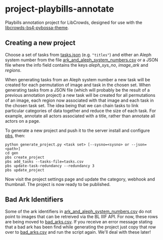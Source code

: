 # project-playbills-annotate

Playbills annotation project for LibCrowds, designed for use with the 
[libcrowds-bs4-pybossa-theme](https://github.com/LibCrowds/libcrowds-bs4-pybossa-theme).


## Creating a new project

Choose a set of tasks from [tasks.json](tasks/tasks.json) (e.g. `"titles"`) 
and either an Aleph system number from the file 
[ark_and_aleph_system_numbers.csv](tasks/ark_and_aleph_system_numbers.csv) or a 
JSON file where the info field contains the keys *aleph_sys_no*, *image_ark* 
and *regions*.

When generating tasks from an Aleph system number a new task will be created
for each permutation of image and task in the chosen set. When generating
tasks from a JSON file (which will probably be the result of a previous annotation
project) a new task will be created for all permutations of an image, each region 
now associated with that image and each task in the chosen task set. The idea 
being that we can chain tasks to link particular categories of data together and
reduce the size of each task. For example, annotate all actors associated with a
title, rather than annotate all actors on a page.

To generate a new project and push it to the server 
install and configure [pbs](https://github.com/Scifabric/pbs), then:

```
python generate_project.py <task set> [--sysno=<sysno> or --json=<path>]
cd gen
pbs create_project
pbs add_tasks --tasks-file=tasks.csv
pbs update-task-redundancy --redundancy 3
pbs update_project
```

Now visit the project settings page and update the category, webhook and 
thumbnail. The project is now ready to be published.


## Bad Ark Identifiers

Some of the ark identifiers in 
[ark_and_aleph_system_numbers.csv](tasks/ark_and_aleph_system_numbers.csv) do 
not point to images that can be retreived via the BL IIIF API. For now, these
rows are being moved to [bad_arks.csv](tasks/bad_arks.csv). If you receive an 
error message stating that a bad ark has been find while generating the project
just copy that row over to [bad_arks.csv](tasks/bad_arks.csv) and run the script
again. We'll deal with these later!